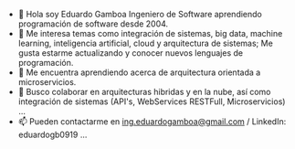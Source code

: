 - 👋 Hola soy Eduardo Gamboa Ingeniero de Software aprendiendo programación de software desde 2004.
- 👀 Me interesa temas como integración de sistemas, big data, machine learning, inteligencia artificial, cloud y arquitectura de sistemas;
    Me gusta estarme actualizando y conocer nuevos lenguajes de programación.
- 🌱 Me encuentra aprendiendo acerca de arquitectura orientada a microservicios.
- 💞️ Busco colaborar en arquitecturas hibridas y en la nube, así como integración de sistemas (API's, WebServices RESTFull, Microservicios) ...
- 📫 Pueden contactarme en ing.eduardogamboa@gmail.com / LinkedIn: eduardogb0919 ...

<!---
EduardoGamboaB/EduardoGamboaB is a ✨ special ✨ repository because its `README.md` (this file) appears on your GitHub profile.
You can click the Preview link to take a look at your changes.
--->
